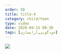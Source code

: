 ```yaml
---
order: 50
title: title-4
category: child/teen
type: video
date: 2020-04-15 08:30
tags: [خودگویی,آرامسازی]
---
```


[![](../../static/images/self-talking-cover.webp)](../../static/videos/self-talking.mp4)